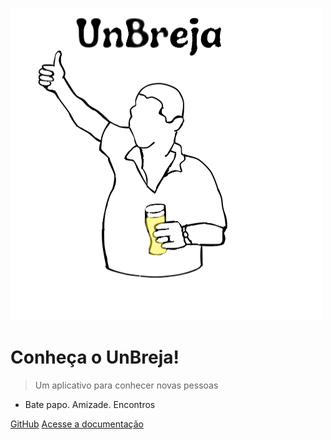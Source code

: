 
![logo](../docs/assets/logo.png)

# Conheça o UnBreja!

> Um aplicativo para conhecer novas pessoas

- Bate papo. Amizade. Encontros

[GitHub](https://github.com/UnBArqDsw2024-1/2024.1_G8_UnBreja)
[Acesse a documentação](#unbreja)